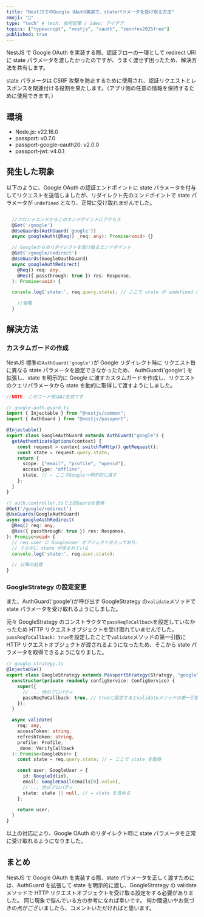 ```yaml
---
title: "NestJSでのGoogle OAuth実装で、stateパラメータを受け取る方法"
emoji: "📖"
type: "tech" # tech: 技術記事 / idea: アイデア
topics: ["typescript", "nestjs", "oauth", "zennfes2025free"]
published: true
---
```


NestJS で Google OAuth を実装する際、認証フローの一環として redirect URI に state パラメータを渡したかったのですが、うまく渡せず困ったため、解決方法を共有します。

state パラメータは CSRF 攻撃を防止するために使用され、認証リクエストとレスポンスを関連付ける役割を果たします。（アプリ側の任意の情報を保持するために使用できます。）

## 環境

- Node.js: v22.16.0
- passport: v0.7.0
- passport-google-oauth20: v2.0.0
- passport-jwt: v4.0.1

## 発生した現象

以下のように、Google OAuth の認証エンドポイントに state パラメータを付与してリクエストを送信しましたが、リダイレクト先のエンドポイントで state パラメータが `undefined` となり、正常に受け取れませんでした。

```typescript

  //フロントエンドからこのエンドポイントにアクセス
  @Get('/google')
  @UseGuards(AuthGuard('google'))
  async googleAuth(@Req() _req: any): Promise<void> {}

  // Googleからのリダイレクトを受け取るエンドポイント
  @Get('/google/redirect')
  @UseGuards(GoogleOauthGuard)
  async googleAuthRedirect(
    @Req() req: any,
    @Res({ passthrough: true }) res: Response,
  ): Promise<void> {

  console.log('state:', req.query.state); // ここで state が undefined になっていた

    //省略
  }

```

## 解決方法

### カスタムガードの作成

NestJS 標準の`AuthGuard('google')`が Google リダイレクト時に リクエスト毎に異なる state パラメータを設定できなかったため、
AuthGuard('google') を拡張し、state を明示的に Google に渡すカスタムガードを作成し、リクエストのクエリパラメータから state を動的に取得して渡すようにしました。

```typescript
//NOTE: このコード例はAI生成です

// google-auth.guard.ts
import { Injectable } from "@nestjs/common";
import { AuthGuard } from "@nestjs/passport";

@Injectable()
export class GoogleAuthGuard extends AuthGuard("google") {
  getAuthenticateOptions(context) {
    const request = context.switchToHttp().getRequest();
    const state = request.query.state;
    return {
      scope: ["email", "profile", "openid"],
      accessType: "offline",
      state, // ← ここでGoogleへ明示的に渡す
    };
  }
}

// auth.controller.tsで上記Guardを使用
@Get('/google/redirect')
@UseGuards(GoogleAuthGuard)
async googleAuthRedirect(
  @Req() req: any,
  @Res({ passthrough: true }) res: Response,
): Promise<void> {
  // req.user に GoogleUser オブジェクトが入っており、
  // その中に state が含まれている
  console.log('state:', req.user.state);

  // 以降の処理
}
```

### GoogleStrategy の設定変更

また、AuthGuard('google')が呼び出す GoogleStrategy の`validate`メソッドで state パラメータを受け取れるようにしました。

元々 GoogleStrategy のコンストラクタで`passReqToCallback`を設定していなかったため HTTP リクエストオブジェクトを受け取れていませんでした。
`passReqToCallback: true`を設定したことで`validate`メソッドの第一引数に HTTP リクエストオブジェクトが渡されるようになったため、そこから state パラメータを取得できるようになりました。

```typescript
// google.strategy.ts
@Injectable()
export class GoogleStrategy extends PassportStrategy(Strategy, "google") {
  constructor(private readonly configService: ConfigService) {
    super({
      // ... 他のプロパティ
      passReqToCallback: true, // trueに設定するとvalidateメソッドの第一引数にHTTPリクエストオブジェクトを渡す
    });
  }

  async validate(
    req: any,
    accessToken: string,
    refreshToken: string,
    profile: Profile,
    _done: VerifyCallback
  ): Promise<GoogleUser> {
    const state = req.query.state; // ← ここで state を取得

    const user: GoogleUser = {
      id: GoogleId(id),
      email: GoogleEmail(emails[0].value),
      // ... 他のプロパティ
      state: state || null, // ← state を含める
    };

    return user;
  }
}
```

以上の対応により、Google OAuth のリダイレクト時に state パラメータを正常に受け取れるようになりました。

## まとめ

NestJS で Google OAuth を実装する際、state パラメータを正しく渡すためには、AuthGuard を拡張して state を明示的に渡し、GoogleStrategy の validate メソッドで HTTP リクエストオブジェクトを受け取る設定をする必要がありました。
同じ現象で悩んでいる方の参考になれば幸いです。
何か間違いやお気づきの点がございましたら、コメントいただければと思います。
